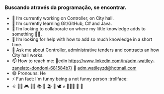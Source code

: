 ### Buscando através da programação, se encontrar.

- 🔭 I’m currently working on Controller, on City hall.
- 🌱 I’m currently learning Git/GitHub, C# and Java.
- 👯 I’m looking to collaborate on where my little knowledge adds to something :raising_hand_man:.
- 🤔 I’m looking for help with how to add so much knowledge in a short time.
- 💬 Ask me about Controller, administrative tenders and contracts an how City hall works.
- 📫 How to reach me: 
  :link:edin https://www.linkedin.com/in/adm-watiley-zanelato-dondoni-681584b7/
  :envelope_with_arrow: adm.watileyzd@hotmail.com
- 😄 Pronouns: He
- ⚡ Fun fact: I'm funny being a not funny person :trollface:
- :leo: :rainbow_flag: :video_game: :man_cook: :books: :wine_glass: :beach_umbrella:
  :cheese: :dove: :fist_raised: :family_man_woman_girl: :motor_scooter: :peanuts: 

<!--
**WZDondoni/WZDondoni** is a ✨ _special_ ✨ repository because its `README.md` (this file) appears on your GitHub profile.

Here are some ideas to get you started:

-->
